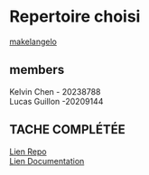 # Repertoire choisi
[makelangelo](https://github.com/umontreal-diro/IFT3913/blob/main/cas-etude.md#makelangelo)  


## members
Kelvin Chen - 20238788  
Lucas Guillon -20209144

## TACHE COMPLÉTÉE
[Lien Repo](https://github.com/KelvinGpd/Makelangelo-software-Tests)  
[Lien Documentation](https://github.com/KelvinGpd/Makelangelo-software-Tests/blob/master/tache3.md)
